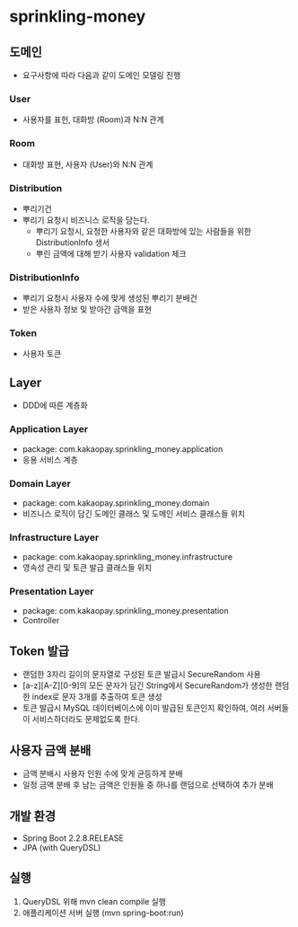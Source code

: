 # sprinkling-money

## 도메인

* 요구사항에 따라 다음과 같이 도메인 모델링 진행

### User

* 사용자를 표헌, 대화방 (Room)과 N:N 관계

### Room

* 대화방 표현, 사용자 (User)와 N:N 관계

### Distribution

* 뿌리기건
* 뿌리기 요청시 비즈니스 로직을 담는다.
  * 뿌리기 요청시, 요청한 사용자와 같은 대화방에 있는 사람들을 위한 DistributionInfo 생서
  * 뿌린 금액에 대해 받기 사용자 validation 체크

### DistributionInfo

* 뿌리기 요청시 사용자 수에 맞게 생성된 뿌리기 분배건
* 받은 사용자 정보 및 받아간 금액을 표현

### Token

* 사용자 토큰

## Layer

* DDD에 따른 계층화

### Application Layer
  * package: com.kakaopay.sprinkling_money.application
  * 응용 서비스 계층
  
### Domain Layer
  * package: com.kakaopay.sprinkling_money.domain
  * 비즈니스 로직이 담긴 도메인 클래스 및 도메인 서비스 클래스들 위치
  
### Infrastructure Layer
  * package: com.kakaopay.sprinkling_money.infrastructure
  * 영속성 관리 및 토큰 발급 클래스들 위치

### Presentation Layer
  * package: com.kakaopay.sprinkling_money.presentation
  * Controller
  
## Token 발급

  * 랜덤한 3자리 길이의 문자열로 구성된 토큰 발급시 SecureRandom 사용
  * [a-z][A-Z][0-9]의 모든 문자가 담긴 String에서 SecureRandom가 생성한 랜덤한 index로 문자 3개를 추출하여 토큰 생성
  * 토큰 발급시 MySQL 데이터베이스에 이미 발급된 토큰인지 확인하여, 여러 서버들이 서비스하더라도 문제없도록 한다.

## 사용자 금액 분배

  * 금액 분배시 사용자 인원 수에 맞게 균등하게 분배
  * 일정 금액 분배 후 남는 금액은 인원들 중 하나를 랜덤으로 선택하여 추가 분배

## 개발 환경

  * Spring Boot 2.2.8.RELEASE
  * JPA (with QueryDSL)

## 실행

  1. QueryDSL 위해 mvn clean compile 실행
  2. 애플리케이션 서버 실행 (mvn spring-boot:run)
  
